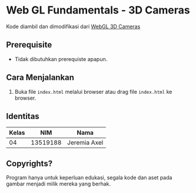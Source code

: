 # Web GL Fundamentals - 3D Cameras
Kode diambil dan dimodifikasi dari [WebGL 3D Cameras](https://webglfundamentals.org/webgl/lessons/webgl-3d-cameras.html)
## Prerequisite
- Tidak dibutuhkan prerequiste apapun.
## Cara Menjalankan
1. Buka file `index.html` melalui browser atau drag file `index.html` ke browser.
## Identitas
| Kelas      | NIM      | Nama      |
| ----------- | ----------- | ----------- |
| 04      | 13519188       | Jeremia Axel       |
## Copyrights?
Program hanya untuk keperluan edukasi, segala kode dan aset pada gambar menjadi milik mereka yang berhak.